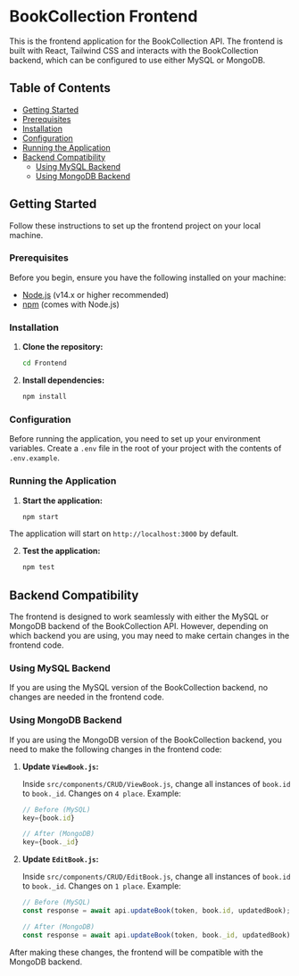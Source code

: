 # BookCollection Frontend

This is the frontend application for the BookCollection API. The frontend is built with React, Tailwind CSS and interacts with the BookCollection backend, which can be configured to use either MySQL or MongoDB.

## Table of Contents

- [Getting Started](#getting-started)
- [Prerequisites](#prerequisites)
- [Installation](#installation)
- [Configuration](#configuration)
- [Running the Application](#running-the-application)
- [Backend Compatibility](#backend-compatibility)
  - [Using MySQL Backend](#using-mysql-backend)
  - [Using MongoDB Backend](#using-mongodb-backend)

## Getting Started

Follow these instructions to set up the frontend project on your local machine.

### Prerequisites

Before you begin, ensure you have the following installed on your machine:

- [Node.js](https://nodejs.org/) (v14.x or higher recommended)
- [npm](https://www.npmjs.com/) (comes with Node.js)

### Installation

1. **Clone the repository:**

    ```bash
    cd Frontend
    ```

2. **Install dependencies:**

    ```bash
    npm install
    ```

### Configuration

Before running the application, you need to set up your environment variables. Create a `.env` file in the root of your project with the contents of `.env.example`.

### Running the Application

1. **Start the application:**

    ```bash
    npm start
    ```

The application will start on `http://localhost:3000` by default.

2. **Test the application:**

    ```bash
    npm test
    ```

## Backend Compatibility

The frontend is designed to work seamlessly with either the MySQL or MongoDB backend of the BookCollection API. However, depending on which backend you are using, you may need to make certain changes in the frontend code.

### Using MySQL Backend

If you are using the MySQL version of the BookCollection backend, no changes are needed in the frontend code.

### Using MongoDB Backend

If you are using the MongoDB version of the BookCollection backend, you need to make the following changes in the frontend code:

1. **Update `ViewBook.js`:**

   Inside `src/components/CRUD/ViewBook.js`, change all instances of `book.id` to `book._id`. Changes on `4 place`. Example:

   ```javascript
   // Before (MySQL)
   key={book.id}

   // After (MongoDB)
   key={book._id}
   ```

2. **Update `EditBook.js`:**

   Inside `src/components/CRUD/EditBook.js`, change all instances of `book.id` to `book._id`.  Changes on `1 place`. Example:

   ```javascript
   // Before (MySQL)
   const response = await api.updateBook(token, book.id, updatedBook);

   // After (MongoDB)
   const response = await api.updateBook(token, book._id, updatedBook);
   ```

After making these changes, the frontend will be compatible with the MongoDB backend.
